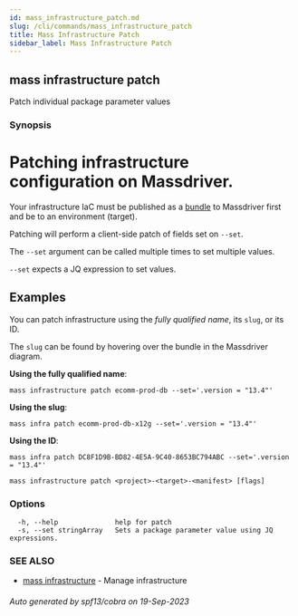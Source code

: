 ```yaml
---
id: mass_infrastructure_patch.md
slug: /cli/commands/mass_infrastructure_patch
title: Mass Infrastructure Patch
sidebar_label: Mass Infrastructure Patch
---
```

## mass infrastructure patch

Patch individual package parameter values

### Synopsis

# Patching infrastructure configuration on Massdriver.

Your infrastructure IaC must be published as a [bundle](https://docs.massdriver.cloud/bundles) to Massdriver first and be to an environment (target).

Patching will perform a client-side patch of fields set on `--set`.

The `--set` argument can be called multiple times to set multiple values.

`--set` expects a JQ expression to set values.

## Examples

You can patch infrastructure using the _fully qualified name_, its `slug`, or its ID.

The `slug` can be found by hovering over the bundle in the Massdriver diagram.

**Using the fully qualified name**:

```shell
mass infrastructure patch ecomm-prod-db --set='.version = "13.4"'
```

**Using the slug**:

```shell
mass infra patch ecomm-prod-db-x12g --set='.version = "13.4"'
```

**Using the ID**:

```shell
mass infra patch DC8F1D9B-BD82-4E5A-9C40-8653BC794ABC --set='.version = "13.4"'
```


```
mass infrastructure patch <project>-<target>-<manifest> [flags]
```

### Options

```
  -h, --help              help for patch
  -s, --set stringArray   Sets a package parameter value using JQ expressions.
```

### SEE ALSO

* [mass infrastructure](/cli/commands/mass_infrastructure)	 - Manage infrastructure

###### Auto generated by spf13/cobra on 19-Sep-2023

